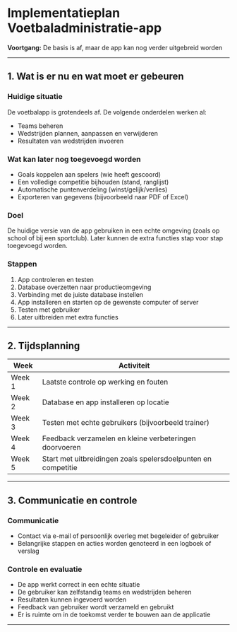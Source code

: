 # Implementatieplan Voetbaladministratie-app

**Voortgang:** De basis is af, maar de app kan nog verder uitgebreid worden  

---

## 1. Wat is er nu en wat moet er gebeuren

### Huidige situatie
De voetbalapp is grotendeels af. De volgende onderdelen werken al:

- Teams beheren
- Wedstrijden plannen, aanpassen en verwijderen
- Resultaten van wedstrijden invoeren

### Wat kan later nog toegevoegd worden

- Goals koppelen aan spelers (wie heeft gescoord)
- Een volledige competitie bijhouden (stand, ranglijst)
- Automatische puntenverdeling (winst/gelijk/verlies)
- Exporteren van gegevens (bijvoorbeeld naar PDF of Excel)

### Doel
De huidige versie van de app gebruiken in een echte omgeving (zoals op school of bij een sportclub). Later kunnen de extra functies stap voor stap toegevoegd worden.

### Stappen

1. App controleren en testen
2. Database overzetten naar productieomgeving
3. Verbinding met de juiste database instellen
4. App installeren en starten op de gewenste computer of server
5. Testen met gebruiker
6. Later uitbreiden met extra functies

---

## 2. Tijdsplanning

| Week    | Activiteit                                               |
|---------|----------------------------------------------------------|
| Week 1  | Laatste controle op werking en fouten                    |
| Week 2  | Database en app installeren op locatie                   |
| Week 3  | Testen met echte gebruikers (bijvoorbeeld trainer)       |
| Week 4  | Feedback verzamelen en kleine verbeteringen doorvoeren   |
| Week 5  | Start met uitbreidingen zoals spelersdoelpunten en competitie |

---

## 3. Communicatie en controle

### Communicatie

- Contact via e-mail of persoonlijk overleg met begeleider of gebruiker  
- Belangrijke stappen en acties worden genoteerd in een logboek of verslag

### Controle en evaluatie

- De app werkt correct in een echte situatie
- De gebruiker kan zelfstandig teams en wedstrijden beheren
- Resultaten kunnen ingevoerd worden
- Feedback van gebruiker wordt verzameld en gebruikt
- Er is ruimte om in de toekomst verder te bouwen aan de applicatie

---
